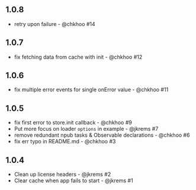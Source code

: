 1.0.8
-----
* retry upon failure - @chkhoo #14

1.0.7
-----
* fix fetching data from cache with init - @chkhoo #12

1.0.6
-----
* fix multiple error events for single onError value - @chkhoo #11

1.0.5
-----
* fix first error to store.init callback - @chkhoo #9
* Put more focus on loader `options` in example - @jkrems #7
* remove redundant npub tasks & Observable declarations - @chkhoo #6
* fix err typo in README.md - @chkhoo #3

1.0.4
-----
* Clean up license headers - @jkrems #2
* Clear cache when app fails to start - @jkrems #1
